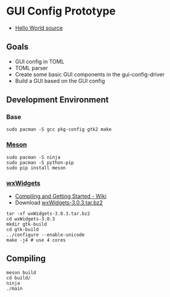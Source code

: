 # GUI Config Prototype

- [Hello World source](https://wiki.wxwidgets.org/Hello_World)

## Goals
- GUI config in TOML
- TOML parser
- Create some basic GUI components in the gui-config-driver
- Build a GUI based on the GUI config

## Development Environment
### Base
```
sudo pacman -S gcc pkg-config gtk2 make
```

### [Meson](http://mesonbuild.com/index.html)
```
sudo pacman -S ninja
sudo pacman -S python-pip
sudo pip install meson
```


### [wxWidgets](https://www.wxwidgets.org/)
- [Compiling and Getting Started - Wiki](https://wiki.wxwidgets.org/Compiling_and_getting_started)
- Download [wxWidgets-3.0.3.tar.bz2](https://github.com/wxWidgets/wxWidgets/releases/download/v3.0.3/wxWidgets-3.0.3.tar.bz2)

```
tar -xf wxWidgets-3.0.3.tar.bz2
cd wxWidgets-3.0.3
mkdir gtk-build
cd gtk-build
../configure --enable-unicode
make -j4 # use 4 cores
```

## Compiling
```
meson build
cd build/
ninja
./main
```